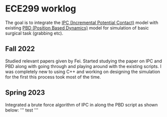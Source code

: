 # ECE299 worklog

The goal is to integrate the [IPC (Incremental Potential Contact)](https://ipc-sim.github.io/) model with existing [PBD (Position Based Dynamics)](https://github.com/ucsdarclab/ARCParticleSim) model for simulation of basic surgical task (grabbing etc).

## Fall 2022

Studied relevant papers given by Fei. Started studying the paper on IPC and PBD along with going through and playing around with the existing scripts. I was completely new to using C++ and working on designing the simulation for the first this process took most of the time.

## Spring 2023

Integrated a brute force algorithm of IPC in along the PBD script as shown below:
'''
test
'''
